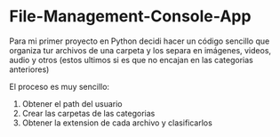 # File-Management-Console-App

Para mi primer proyecto en Python decidi hacer un código sencillo que organiza tur archivos de una carpeta y los separa en imágenes, videos, audio y otros (estos ultimos si es que no encajan en las categorias anteriores)

El proceso es muy sencillo:
1. Obtener el path del usuario
2. Crear las carpetas de las categorias
3. Obtener la extension de cada archivo y clasificarlos
